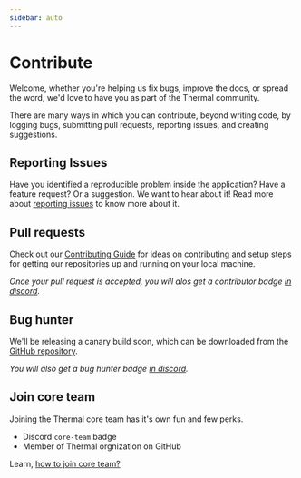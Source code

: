 ```yaml
---
sidebar: auto
---
```


# Contribute

Welcome, whether you're helping us fix bugs, improve the docs, or spread the word, we'd love to have you as part of the Thermal community.

There are many ways in which you can contribute, beyond writing code, by logging bugs, submitting pull requests, reporting issues, and creating suggestions.

## Reporting Issues

Have you identified a reproducible problem inside the application? Have a feature request? Or a suggestion. We want to hear about it! Read more about [reporting issues](/reporting-issues/) to know more about it.

## Pull requests

Check out our [Contributing Guide](/contribute/contribution-guide/) for ideas on contributing and setup steps for getting our repositories up and running on your local machine.

*Once your pull request is accepted, you will alos get a contributor badge [in discord](https://discord.gg/spyxbGt).*

## Bug hunter

We'll be releasing a canary build soon, which can be downloaded from the [GitHub repository](https://github.com/gitthermal/thermal/).

*You will also get a bug hunter badge [in discord](https://discord.gg/spyxbGt).*

## Join core team

Joining the Thermal core team has it's own fun and few perks.

* Discord `core-team` badge
* Member of Thermal orgnization on GitHub

Learn, [how to join core team?](/contribute/how-to-join-core-team/)
